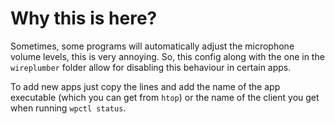 # Why this is here?

Sometimes, some programs will automatically adjust the microphone volume levels,
this is very annoying. So, this config along with the one in the `wireplumber`
folder allow for disabling this behaviour in certain apps.

To add new apps just copy the lines and add the name of the app executable
(which you can get from `htop`) or the name of the client you get when running
`wpctl status`.
